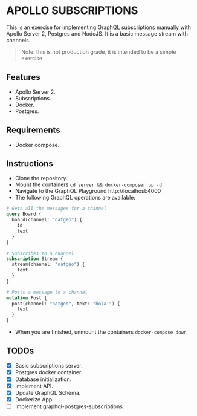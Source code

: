 # APOLLO SUBSCRIPTIONS

This is an exercise for implementing GraphQL subscriptions manually with
Apollo Server 2, Postgres and NodeJS. It is a basic message stream with
channels.

> Note: this is not production grade, it is intended to be a simple
> exercise

## Features

- Apollo Server 2.
- Subscriptions.
- Docker.
- Postgres.

## Requirements

- Docker compose.

## Instructions

- Clone the repository.
- Mount the containers `cd server && docker-composer up -d`
- Navigate to the GraphQL Playground http://localhost:4000
- The following GraphQL operations are available:

```GraphQL
# Gets all the messages for a channel
query Board {
  board(channel: "natgeo") {
    id
    text
  }
}

# Subscribes to a channel
subscription Stream {
  stream(channel: "natgeo") {
    text
  }
}

# Posts a message to a channel
mutation Post {
  post(channel: "natgeo", text: "hola!") {
    text
  }
}
```

- When you are finished, unmount the containers `docker-compose down`

## TODOs

- [X] Basic subscriptions server.
- [X] Postgres docker container.
- [X] Database initialization.
- [X] Implement API.
- [X] Update GraphQL Schema.
- [X] Dockerize App.
- [ ] Implement graphql-postgres-subscriptions.